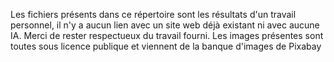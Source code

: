Les fichiers présents dans ce répertoire sont les résultats d'un travail personnel, il n'y a aucun lien avec un site web déjà existant ni avec aucune IA. Merci de rester respectueux du travail fourni. Les images présentes sont toutes sous licence publique et viennent de la banque d'images de Pixabay
